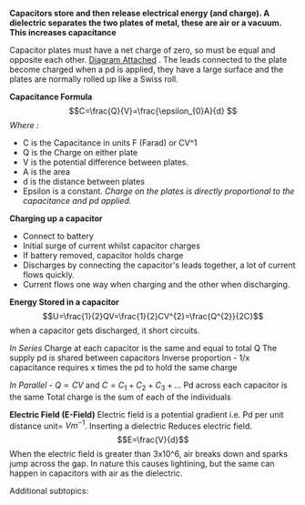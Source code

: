 **Capacitors store and then release electrical energy (and charge). A dielectric separates the two plates of metal, these are air or a vacuum. This increases capacitance**

Capacitor plates must have a net charge of zero, so must be equal and opposite each other. [Diagram Attached](https://www.electronics-tutorials.ws/wp-content/uploads/2013/07/cap1.gif) . The leads connected to the plate become charged when a pd is applied, they have a large surface and the plates are normally rolled up like a Swiss roll.

**Capacitance Formula**
$$C=\frac{Q}{V}=\frac{\epsilon_{0}A}{d} $$
*Where :*
- C is the Capacitance in units F (Farad) or CV^1
- Q is the Charge on either plate 
- V is the potential difference between plates.
- A is the area 
- d is the distance between plates
- Epsilon is a constant.
*Charge on the plates is directly proportional to the capacitance and pd applied.*

**Charging up a capacitor**
- Connect to battery
- Initial surge of current whilst capacitor charges
- If battery removed, capacitor holds charge 
- Discharges by connecting the capacitor's leads together, a lot of current flows quickly.
- Current flows one way when charging and the other when discharging.

**Energy Stored in a capacitor** $$U=\frac{1}{2}QV=\frac{1}{2}CV^{2}=\frac{Q^{2}}{2C}$$
when a capacitor gets discharged, it short circuits.

*In Series*
Charge at each capacitor is the same and equal to total Q
The supply pd is shared between capacitors
Inverse proportion - 1/x capacitance requires x times the pd to hold the same charge

*In Parallel* - $Q\propto CV$ and $C= C_{1} +C_{2} + C_{3} + ...$
Pd across each capacitor is the same
Total charge is the sum of each of the individuals

**Electric Field (E-Field)**
Electric field is a potential gradient i.e. Pd per unit distance unit= $Vm^{-1}$. Inserting a dielectric Reduces electric field.
$$E=\frac{V}{d}$$
When the electric field is greater than 3x10^6, air breaks down and sparks jump across the gap. In nature this causes lightining, but the same can happen in capacitors with air as the dielectric.

Additional subtopics:
```folder-index-content
```